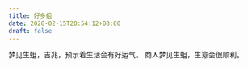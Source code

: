 ```yaml
---
title: 好多蛆
date: 2020-02-15T20:54:12+08:00
draft: false
---
```


梦见生蛆，吉兆，预示着生活会有好运气。
商人梦见生蛆，生意会很顺利。

